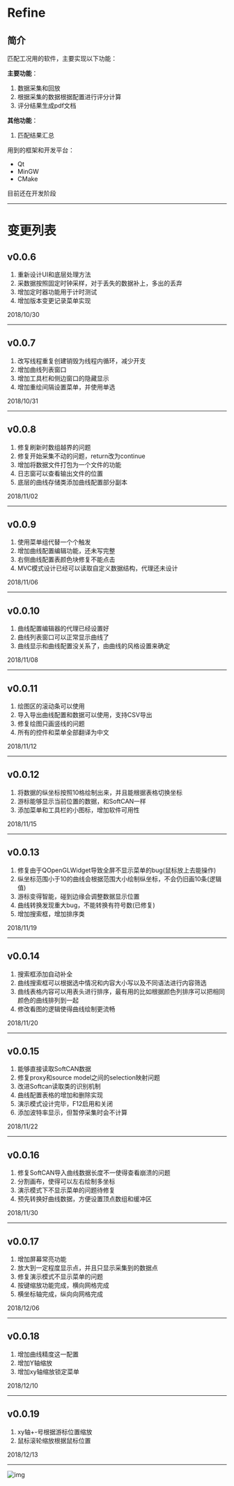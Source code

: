 # Refine

## 简介

匹配工况用的软件，主要实现以下功能：

**主要功能**：

1. 数据采集和回放
2. 根据采集的数据根据配置进行评分计算
3. 评分结果生成pdf文档

**其他功能**：

1. 匹配结果汇总

用到的框架和开发平台：

- Qt
- MinGW
- CMake

目前还在开发阶段

-----

# 变更列表

## v0.0.6

1. 重新设计UI和底层处理方法
2. 采数据按照固定时钟采样，对于丢失的数据补上，多出的丢弃
3. 增加定时器功能用于计时测试
4. 增加版本变更记录菜单实现

2018/10/30

------

## v0.0.7

1. 改写线程重复创建销毁为线程内循环，减少开支
2. 增加曲线列表窗口
3. 增加工具栏和侧边窗口的隐藏显示
4. 增加重绘间隔设置菜单，并使用单选

2018/10/31

------

## v0.0.8

1. 修复刷新时数组越界的问题
2. 修复开始采集不动的问题，return改为continue
3. 增加将数据文件打包为一个文件的功能
4. 日志窗可以查看输出文件的位置
5. 底层的曲线存储类添加曲线配置部分副本

2018/11/02

------

## v0.0.9

1. 使用菜单组代替一个个触发
2. 增加曲线配置编辑功能，还未写完整
3. 右侧曲线配置表颜色块修复不能点击
4. MVC模式设计已经可以读取自定义数据结构，代理还未设计

2018/11/06

------

## v0.0.10

1. 曲线配置编辑器的代理已经设置好
2. 曲线列表窗口可以正常显示曲线了
3. 曲线显示和曲线配置没关系了，由曲线的风格设置来确定

2018/11/08

------

## v0.0.11

1. 绘图区的滚动条可以使用
2. 导入导出曲线配置和数据可以使用，支持CSV导出
3. 修复绘图只画竖线的问题
4. 所有的控件和菜单全部翻译为中文

2018/11/12

------

## v0.0.12

1. 将数据的纵坐标按照10格绘制出来，并且能根据表格切换坐标
2. 游标能够显示当前位置的数据，和SoftCAN一样
3. 添加菜单和工具栏的小图标，增加软件可用性

2018/11/15

------

## v0.0.13

1. 修复由于QOpenGLWidget导致全屏不显示菜单的bug(鼠标放上去能操作)
2. 纵坐标范围小于10的曲线会根据范围大小绘制纵坐标，不会仍旧画10条(逻辑值)
3. 游标变得智能，碰到边缘会调整数据显示位置
4. 曲线转换发现重大bug，不能转换有符号数(已修复)
5. 增加搜索框，增加排序类

2018/11/19

------

## v0.0.14

1. 搜索框添加自动补全
2. 曲线搜索框可以根据选中情况和内容大小写以及不同语法进行内容筛选
3. 曲线表格内容可以用表头进行排序，最有用的比如根据颜色列排序可以把相同颜色的曲线排列到一起
4. 修改看图的逻辑使得曲线绘制更流畅

2018/11/20

------

## v0.0.15

1. 能够直接读取SoftCAN数据
2. 修复proxy和source model之间的selection映射问题
3. 改进Softcan读取类的识别机制
4. 曲线配置表格的增加和删除实现
5. 演示模式设计完毕，F12启用和关闭
6. 添加波特率显示，但暂停采集时会不计算

2018/11/22

------

## v0.0.16

1. 修复SoftCAN导入曲线数据长度不一使得查看崩溃的问题
2. 分割画布，使得可以左右绘制多坐标
3. 演示模式下不显示菜单的问题待修复
4. 预先转换好曲线数据，方便设置顶点数组和缓冲区

2018/11/30 

---

## v0.0.17

1. 增加屏幕常亮功能
2. 放大到一定程度显示点，并且只显示采集到的数据点
3. 修复演示模式不显示菜单的问题
4. 按键缩放功能完成，横向网格完成
5. 横坐标轴完成，纵向向网格完成

2018/12/06 

---

## v0.0.18 

1. 增加曲线精度这一配置
2. 增加Y轴缩放
3. 增加xy轴缩放锁定菜单

2018/12/10 

---

## v0.0.19

1. xy轴+-号根据游标位置缩放
2. 鼠标滚轮缩放根据鼠标位置

2018/12/13

---

![img](res/ui/logo.ico)